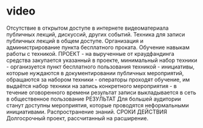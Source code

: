 # video
 Отсутствие в открытом доступе в интернете видеоматериала публичных лекций, дискуссий, других событий.  Техника для записи публичных лекций в общем доступе. Организация и администрирование пункта бесплатного проката. Обучение навыкам работы с техникой.  ПРОЕКТ - на вырученные от краудфандинга средства закупается указанный в проекте, минимальный набор техники - организуется пункт бесплатного пользования техникой - инициативы, которые нуждаются в документировании публичных мероприятий, обращаются за набором техники - операторы проходят обучение, им выдаётся набор техники на запись конкретного мероприятия - в течение оговоренного времени результат записи выкладывается в сеть в общественное пользование РЕЗУЛЬТАТ Для большей аудитории станут доступны мероприятия, которые проводятся неформальными инициативами. Распространение знаний. СРОКИ ДЕЙСТВИЯ Долгосрочный проект, рассчитанный на расширение.
